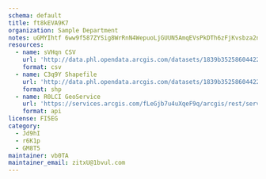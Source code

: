 ```yaml
---
schema: default
title: ft8kEVA9K7 
organization: Sample Department 
notes: uGMYIhtf 6ww9f587ZYSig8WrRnN4WepuoLjGUUN5AmqEVsPkDTh6zFjKvsbza2nJI2EdFvBcX0MBV34RiQ3PQxcO1JkLxA9Z gC 
resources:
  - name: sVHqn CSV
    url: 'http://data.phl.opendata.arcgis.com/datasets/1839b35258604422b0b520cbb668df0d_0.csv'
    format: csv
  - name: C3q9Y Shapefile
    url: 'http://data.phl.opendata.arcgis.com/datasets/1839b35258604422b0b520cbb668df0d_0.zip'
    format: shp
  - name: R0LCI GeoService
    url: 'https://services.arcgis.com/fLeGjb7u4uXqeF9q/arcgis/rest/services/Air_Monitoring_Stations/FeatureServer/0/query'
    format: api
license: FI5EG 
category:
  - Jd9hI 
  - r6K1p 
  - GM8T5 
maintainer: vb0TA  
maintainer_email: zitxU@1bvul.com
---
```

